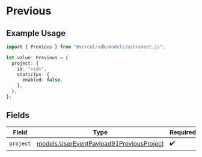 # Previous

## Example Usage

```typescript
import { Previous } from "@vercel/sdk/models/userevent.js";

let value: Previous = {
  project: {
    id: "<id>",
    staticIps: {
      enabled: false,
    },
  },
};
```

## Fields

| Field                                                                                      | Type                                                                                       | Required                                                                                   | Description                                                                                |
| ------------------------------------------------------------------------------------------ | ------------------------------------------------------------------------------------------ | ------------------------------------------------------------------------------------------ | ------------------------------------------------------------------------------------------ |
| `project`                                                                                  | [models.UserEventPayload91PreviousProject](../models/usereventpayload91previousproject.md) | :heavy_check_mark:                                                                         | N/A                                                                                        |
